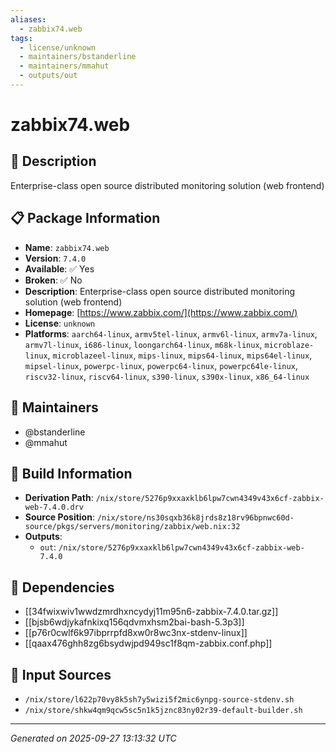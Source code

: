 ```yaml
---
aliases:
  - zabbix74.web
tags:
  - license/unknown
  - maintainers/bstanderline
  - maintainers/mmahut
  - outputs/out
---
```


# zabbix74.web

## 📝 Description

Enterprise-class open source distributed monitoring solution (web frontend)

## 📋 Package Information

- **Name**: `zabbix74.web`
- **Version**: `7.4.0`
- **Available**: ✅ Yes
- **Broken**: ✅ No
- **Description**: Enterprise-class open source distributed monitoring solution (web frontend)
- **Homepage**: [https://www.zabbix.com/](https://www.zabbix.com/)
- **License**: `unknown`
- **Platforms**: `aarch64-linux`, `armv5tel-linux`, `armv6l-linux`, `armv7a-linux`, `armv7l-linux`, `i686-linux`, `loongarch64-linux`, `m68k-linux`, `microblaze-linux`, `microblazeel-linux`, `mips-linux`, `mips64-linux`, `mips64el-linux`, `mipsel-linux`, `powerpc-linux`, `powerpc64-linux`, `powerpc64le-linux`, `riscv32-linux`, `riscv64-linux`, `s390-linux`, `s390x-linux`, `x86_64-linux`
## 👥 Maintainers

- @bstanderline
- @mmahut


## 🔧 Build Information

- **Derivation Path**: `/nix/store/5276p9xxaxklb6lpw7cwn4349v43x6cf-zabbix-web-7.4.0.drv`
- **Source Position**: `/nix/store/ns30sqxb36k8jrds8z18rv96bpnwc60d-source/pkgs/servers/monitoring/zabbix/web.nix:32`
- **Outputs**:
  - `out`:  `/nix/store/5276p9xxaxklb6lpw7cwn4349v43x6cf-zabbix-web-7.4.0`

## 🔗 Dependencies

- [[34fwixwiv1wwdzmrdhxncydyj11m95n6-zabbix-7.4.0.tar.gz]]
- [[bjsb6wdjykafnkixq156qdvmxhsm2bai-bash-5.3p3]]
- [[p76r0cwlf6k97ibprrpfd8xw0r8wc3nx-stdenv-linux]]
- [[qaax476ghh8zg6bsydwjpd949sc1f8qm-zabbix.conf.php]]

## 📁 Input Sources

- `/nix/store/l622p70vy8k5sh7y5wizi5f2mic6ynpg-source-stdenv.sh`
- `/nix/store/shkw4qm9qcw5sc5n1k5jznc83ny02r39-default-builder.sh`

---
*Generated on 2025-09-27 13:13:32 UTC*
